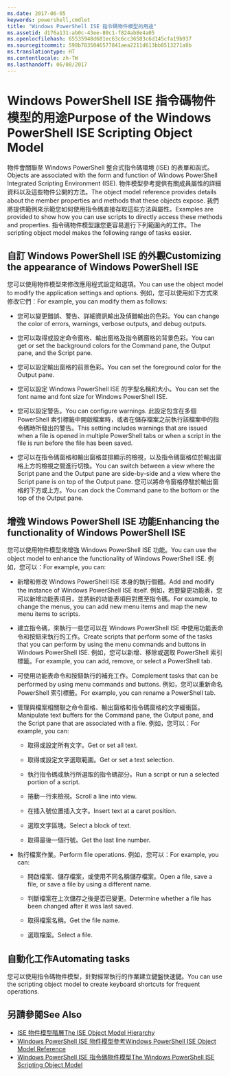 ```yaml
---
ms.date: 2017-06-05
keywords: powershell,cmdlet
title: "Windows PowerShell ISE 指令碼物件模型的用途"
ms.assetid: d176a131-ab0c-43ee-80c1-f824ab8e4a05
ms.openlocfilehash: 65535948d681ec63c6cc36583c6d145cfa19b937
ms.sourcegitcommit: 598b7835046577841aea2211d613bb8513271a8b
ms.translationtype: HT
ms.contentlocale: zh-TW
ms.lasthandoff: 06/08/2017
---
```

# <a name="purpose-of-the-windows-powershell-ise-scripting-object-model"></a><span data-ttu-id="4f287-103">Windows PowerShell ISE 指令碼物件模型的用途</span><span class="sxs-lookup"><span data-stu-id="4f287-103">Purpose of the Windows PowerShell ISE Scripting Object Model</span></span>
  <span data-ttu-id="4f287-104">物件會關聯至 Windows PowerShell 整合式指令碼環境 (ISE) 的表單和函式。</span><span class="sxs-lookup"><span data-stu-id="4f287-104">Objects are associated with the form and function of Windows PowerShell Integrated Scripting Environment (ISE).</span></span> <span data-ttu-id="4f287-105">物件模型參考提供有關成員屬性的詳細資料以及這些物件公開的方法。</span><span class="sxs-lookup"><span data-stu-id="4f287-105">The object model reference provides details about the member properties and methods that these objects expose.</span></span> <span data-ttu-id="4f287-106">我們將提供範例來示範您如何使用指令碼直接存取這些方法與屬性。</span><span class="sxs-lookup"><span data-stu-id="4f287-106">Examples are provided to show how you can use scripts to directly access these methods and properties.</span></span> <span data-ttu-id="4f287-107">指令碼物件模型讓您更容易進行下列範圍內的工作。</span><span class="sxs-lookup"><span data-stu-id="4f287-107">The scripting object model makes the following range of tasks easier.</span></span>

## <a name="customizing-the-appearance-of-windows-powershell-ise"></a><span data-ttu-id="4f287-108">自訂 Windows PowerShell ISE 的外觀</span><span class="sxs-lookup"><span data-stu-id="4f287-108">Customizing the appearance of Windows PowerShell ISE</span></span>
 <span data-ttu-id="4f287-109">您可以使用物件模型來修改應用程式設定和選項。</span><span class="sxs-lookup"><span data-stu-id="4f287-109">You can use the object model to modify the application settings and options.</span></span> <span data-ttu-id="4f287-110">例如，您可以使用如下方式來修改它們︰</span><span class="sxs-lookup"><span data-stu-id="4f287-110">For example, you can modify them as follows:</span></span>

-   <span data-ttu-id="4f287-111">您可以變更錯誤、警告、詳細資訊輸出及偵錯輸出的色彩。</span><span class="sxs-lookup"><span data-stu-id="4f287-111">You can change the color of errors, warnings, verbose outputs, and debug outputs.</span></span>

-   <span data-ttu-id="4f287-112">您可以取得或設定命令窗格、輸出窗格及指令碼窗格的背景色彩。</span><span class="sxs-lookup"><span data-stu-id="4f287-112">You can get or set the background colors for the Command pane, the Output pane, and the Script pane.</span></span>

-   <span data-ttu-id="4f287-113">您可以設定輸出窗格的前景色彩。</span><span class="sxs-lookup"><span data-stu-id="4f287-113">You can set the foreground color for the Output pane.</span></span>

-   <span data-ttu-id="4f287-114">您可以設定 Windows PowerShell ISE 的字型名稱和大小。</span><span class="sxs-lookup"><span data-stu-id="4f287-114">You can set the font name and font size for Windows PowerShell ISE.</span></span>

-   <span data-ttu-id="4f287-115">您可以設定警告。</span><span class="sxs-lookup"><span data-stu-id="4f287-115">You can configure warnings.</span></span> <span data-ttu-id="4f287-116">此設定包含在多個 PowerShell 索引標籤中開啟檔案時，或者在儲存檔案之前執行該檔案中的指令碼時所發出的警告。</span><span class="sxs-lookup"><span data-stu-id="4f287-116">This setting includes warnings that are issued when a file is opened in multiple PowerShell tabs or when a script in the file is run before the file has been saved.</span></span>

-   <span data-ttu-id="4f287-117">您可以在指令碼窗格和輸出窗格並排顯示的檢視，以及指令碼窗格位於輸出窗格上方的檢視之間進行切換。</span><span class="sxs-lookup"><span data-stu-id="4f287-117">You can switch between a view where the Script pane and the Output pane are side-by-side and a view where the Script pane is on top of the Output pane.</span></span> <span data-ttu-id="4f287-118">您可以將命令窗格停駐於輸出窗格的下方或上方。</span><span class="sxs-lookup"><span data-stu-id="4f287-118">You can dock the Command pane to the bottom or the top of the Output pane.</span></span>

## <a name="enhancing-the-functionality-of-windows-powershell-ise"></a><span data-ttu-id="4f287-119">增強 Windows PowerShell ISE 功能</span><span class="sxs-lookup"><span data-stu-id="4f287-119">Enhancing the functionality of Windows PowerShell ISE</span></span>
 <span data-ttu-id="4f287-120">您可以使用物件模型來增強 Windows PowerShell ISE 功能。</span><span class="sxs-lookup"><span data-stu-id="4f287-120">You can use the object model to enhance the functionality of Windows PowerShell ISE.</span></span> <span data-ttu-id="4f287-121">例如，您可以：</span><span class="sxs-lookup"><span data-stu-id="4f287-121">For example, you can:</span></span>

-   <span data-ttu-id="4f287-122">新增和修改 Windows PowerShell ISE 本身的執行個體。</span><span class="sxs-lookup"><span data-stu-id="4f287-122">Add and modify the instance of Windows PowerShell ISE itself.</span></span> <span data-ttu-id="4f287-123">例如，若要變更功能表，您可以新增功能表項目，並將新的功能表項目對應至指令碼。</span><span class="sxs-lookup"><span data-stu-id="4f287-123">For example, to change the menus, you can add new menu items and map the new menu items to scripts.</span></span>

-   <span data-ttu-id="4f287-124">建立指令碼，來執行一些您可以在 Windows PowerShell ISE 中使用功能表命令和按鈕來執行的工作。</span><span class="sxs-lookup"><span data-stu-id="4f287-124">Create scripts that perform some of the tasks that you can perform by using the menu commands and buttons in Windows PowerShell ISE.</span></span> <span data-ttu-id="4f287-125">例如，您可以新增、移除或選取 PowerShell 索引標籤。</span><span class="sxs-lookup"><span data-stu-id="4f287-125">For example, you can add, remove, or select a PowerShell tab.</span></span>

-   <span data-ttu-id="4f287-126">可使用功能表命令和按鈕執行的補充工作。</span><span class="sxs-lookup"><span data-stu-id="4f287-126">Complement tasks that can be performed by using menu commands and buttons.</span></span> <span data-ttu-id="4f287-127">例如，您可以重新命名 PowerShell 索引標籤。</span><span class="sxs-lookup"><span data-stu-id="4f287-127">For example, you can rename a PowerShell tab.</span></span>

-   <span data-ttu-id="4f287-128">管理與檔案相關聯之命令窗格、輸出窗格和指令碼窗格的文字緩衝區。</span><span class="sxs-lookup"><span data-stu-id="4f287-128">Manipulate text buffers for the Command pane, the Output pane, and the Script pane that are associated with a file.</span></span> <span data-ttu-id="4f287-129">例如，您可以：</span><span class="sxs-lookup"><span data-stu-id="4f287-129">For example, you can:</span></span>

    -   <span data-ttu-id="4f287-130">取得或設定所有文字。</span><span class="sxs-lookup"><span data-stu-id="4f287-130">Get or set all text.</span></span>

    -   <span data-ttu-id="4f287-131">取得或設定文字選取範圍。</span><span class="sxs-lookup"><span data-stu-id="4f287-131">Get or set a text selection.</span></span>

    -   <span data-ttu-id="4f287-132">執行指令碼或執行所選取的指令碼部分。</span><span class="sxs-lookup"><span data-stu-id="4f287-132">Run a script or run a selected portion of a script.</span></span>

    -   <span data-ttu-id="4f287-133">捲動一行來檢視。</span><span class="sxs-lookup"><span data-stu-id="4f287-133">Scroll a line into view.</span></span>

    -   <span data-ttu-id="4f287-134">在插入號位置插入文字。</span><span class="sxs-lookup"><span data-stu-id="4f287-134">Insert text at a caret position.</span></span>

    -   <span data-ttu-id="4f287-135">選取文字區塊。</span><span class="sxs-lookup"><span data-stu-id="4f287-135">Select a block of text.</span></span>

    -   <span data-ttu-id="4f287-136">取得最後一個行號。</span><span class="sxs-lookup"><span data-stu-id="4f287-136">Get the last line number.</span></span>

-   <span data-ttu-id="4f287-137">執行檔案作業。</span><span class="sxs-lookup"><span data-stu-id="4f287-137">Perform file operations.</span></span> <span data-ttu-id="4f287-138">例如，您可以：</span><span class="sxs-lookup"><span data-stu-id="4f287-138">For example, you can:</span></span>

    -   <span data-ttu-id="4f287-139">開啟檔案、儲存檔案，或使用不同名稱儲存檔案。</span><span class="sxs-lookup"><span data-stu-id="4f287-139">Open a file, save a file, or save a file by using a different name.</span></span>

    -   <span data-ttu-id="4f287-140">判斷檔案在上次儲存之後是否已變更。</span><span class="sxs-lookup"><span data-stu-id="4f287-140">Determine whether a file has been changed after it was last saved.</span></span>

    -   <span data-ttu-id="4f287-141">取得檔案名稱。</span><span class="sxs-lookup"><span data-stu-id="4f287-141">Get the file name.</span></span>

    -   <span data-ttu-id="4f287-142">選取檔案。</span><span class="sxs-lookup"><span data-stu-id="4f287-142">Select a file.</span></span>

## <a name="automating-tasks"></a><span data-ttu-id="4f287-143">自動化工作</span><span class="sxs-lookup"><span data-stu-id="4f287-143">Automating tasks</span></span>
 <span data-ttu-id="4f287-144">您可以使用指令碼物件模型，針對經常執行的作業建立鍵盤快速鍵。</span><span class="sxs-lookup"><span data-stu-id="4f287-144">You can use the scripting object model to create keyboard shortcuts for frequent operations.</span></span>

## <a name="see-also"></a><span data-ttu-id="4f287-145">另請參閱</span><span class="sxs-lookup"><span data-stu-id="4f287-145">See Also</span></span>
- [<span data-ttu-id="4f287-146">ISE 物件模型階層</span><span class="sxs-lookup"><span data-stu-id="4f287-146">The ISE Object Model Hierarchy</span></span>](The-ISE-Object-Model-Hierarchy.md) 
- [<span data-ttu-id="4f287-147">Windows PowerShell ISE 物件模型參考</span><span class="sxs-lookup"><span data-stu-id="4f287-147">Windows PowerShell ISE Object Model Reference</span></span>](Windows-PowerShell-ISE-Object-Model-Reference.md) 
- [<span data-ttu-id="4f287-148">Windows PowerShell ISE 指令碼物件模型</span><span class="sxs-lookup"><span data-stu-id="4f287-148">The Windows PowerShell ISE Scripting Object Model</span></span>](The-Windows-PowerShell-ISE-Scripting-Object-Model.md)

  
